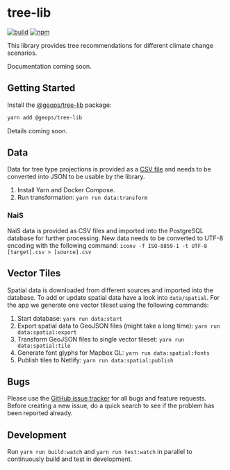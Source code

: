 # tree-lib

[![build](https://img.shields.io/travis/com/geops/tree-lib.svg)](https://travis-ci.com/geops/tree-lib)
[![npm](https://img.shields.io/npm/v/@geops/tree-lib.svg)](https://www.npmjs.com/package/@geops/tree-lib)

This library provides tree recommendations for different climate change scenarios.

Documentation coming soon.

## Getting Started

Install the [@geops/tree-lib](https://www.npmjs.com/package/@geops/tree-lib) package:

```bash
yarn add @geops/tree-lib
```

Details coming soon.

## Data

Data for tree type projections is provided as a [CSV file](./data/projections.csv) and needs to be converted into JSON to be usable by the library.

1. Install Yarn and Docker Compose.
2. Run transformation: `yarn run data:transform`

### NaiS

NaiS data is provided as CSV files and imported into the PostgreSQL database for further processing. New data needs to be converted to UTF-8 encoding with the following command: `iconv -f ISO-8859-1 -t UTF-8 [target].csv > [source].csv`

## Vector Tiles

Spatial data is downloaded from different sources and imported into the database. To add or update spatial data have a look into `data/spatial`. For the app we generate one vector tileset using the following commands:

1. Start database: `yarn run data:start`
2. Export spatial data to GeoJSON files (might take a long time): `yarn run data:spatial:export`
3. Transform GeoJSON files to single vector tileset: `yarn run data:spatial:tile`
3. Generate font glyphs for Mapbox GL: `yarn run data:spatial:fonts`
4. Publish tiles to Netlify: `yarn run data:spatial:publish`

## Bugs

Please use the [GitHub issue tracker](https://github.com/geops/tree-lib/issues) for all bugs and feature requests. Before creating a new issue, do a quick search to see if the problem has been reported already.

## Development

Run `yarn run build:watch` and `yarn run test:watch` in parallel to continuously build and test in development.
